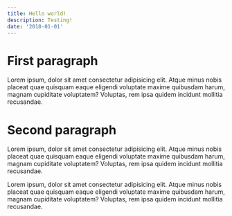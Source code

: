 ```yaml
---
title: Hello world!
description: Testing!
date: '2018-01-01'
---
```


# First paragraph

Lorem ipsum, dolor sit amet consectetur adipisicing elit. Atque minus nobis placeat quae quisquam eaque eligendi voluptate maxime quibusdam harum, magnam cupiditate voluptatem? Voluptas, rem ipsa quidem incidunt mollitia recusandae.

# Second paragraph

Lorem ipsum, dolor sit amet consectetur adipisicing elit. Atque minus nobis placeat quae quisquam eaque eligendi voluptate maxime quibusdam harum, magnam cupiditate voluptatem? Voluptas, rem ipsa quidem incidunt mollitia recusandae.

Lorem ipsum, dolor sit amet consectetur adipisicing elit. Atque minus nobis placeat quae quisquam eaque eligendi voluptate maxime quibusdam harum, magnam cupiditate voluptatem? Voluptas, rem ipsa quidem incidunt mollitia recusandae.

